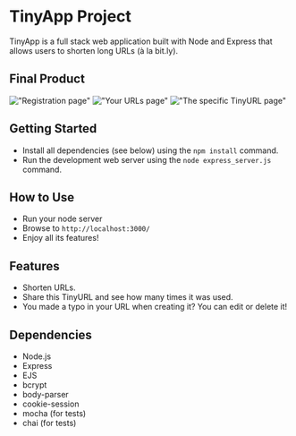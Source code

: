# TinyApp Project

TinyApp is a full stack web application built with Node and Express that allows users to shorten long URLs (à la bit.ly).

## Final Product

!["Registration page"](#)
!["Your URLs page"](#)
!["The specific TinyURL page"](#)

## Getting Started

- Install all dependencies (see below) using the `npm install` command.
- Run the development web server using the `node express_server.js` command.

## How to Use

- Run your node server
- Browse to `http://localhost:3000/`
- Enjoy all its features!

## Features

- Shorten URLs.
- Share this TinyURL and see how many times it was used.
- You made a typo in your URL when creating it? You can edit or delete it!

## Dependencies

- Node.js
- Express
- EJS
- bcrypt
- body-parser
- cookie-session
- mocha (for tests)
- chai (for tests)